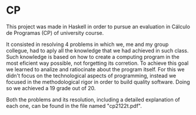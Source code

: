 # CP

This project was made in Haskell in order to pursue an evaluation in Cálculo de Programas (CP) of university course.

It consisted in resolving 4 problems in which we, me and my group collegue, had to aply all the knowledge that we had achieved in such class. 
Such knowledge is based on how to create a computing program in the most eficient way possible, not forgetting its corretion. To achieve this goal we learned to 
analize and ratiocinate about the program itself. For this we didn't focus on the technological aspects of programming, instead we focused in the methodological
rigor in order to build quality software. Doing so we achieved a 19 grade out of 20.

Both the problems and its resolution, including a detailed explanation of each one, can be found in the file named "cp2122t.pdf".
